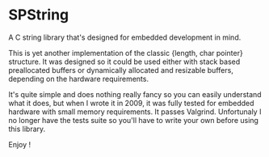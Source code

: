 # SPString
A C string library that's designed for embedded development in mind.

This is yet another implementation of the classic {length, char pointer} structure.
It was designed so it could be used either with stack based preallocated buffers or dynamically
allocated and resizable buffers, depending on the hardware requirements.

It's quite simple and does nothing really fancy so you can easily understand what it
does, but when I wrote it in 2009, it was fully tested for embedded hardware with small
memory requirements. It passes Valgrind.
Unfortunaly I no longer have the tests suite so you'll have to write your own before 
using this library.

Enjoy !
